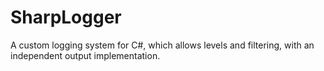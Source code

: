 # SharpLogger
A custom logging system for C#, which allows levels and filtering, with an independent output implementation.
